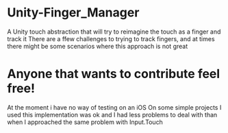 # Unity-Finger_Manager
A Unity touch abstraction that will try to reimagine the touch as a finger and track it
There are a ffew challenges to trying to track fingers, and at times there might be some 
scenarios where this approach is not great

# Anyone that wants to contribute feel free! 
At the moment i have no way of testing on an iOS
On some simple projects I used this implementation was ok and I had less problems to deal with 
than when I approached the same problem with Input.Touch
